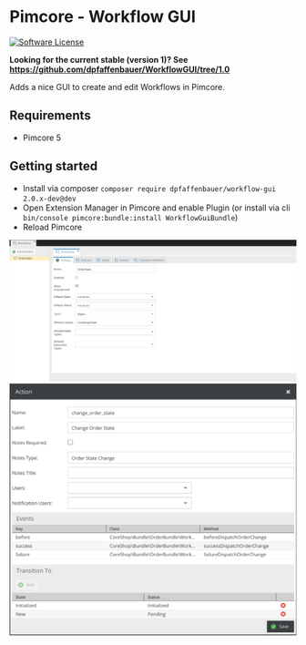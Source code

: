 # Pimcore - Workflow GUI

[![Software License](https://img.shields.io/badge/license-GPLv3-brightgreen.svg?style=flat)](LICENSE.md)

**Looking for the current stable (version 1)?
See https://github.com/dpfaffenbauer/WorkflowGUI/tree/1.0**

Adds a nice GUI to create and edit Workflows in Pimcore.

## Requirements
 - Pimcore 5

## Getting started
 * Install via composer ```composer require dpfaffenbauer/workflow-gui 2.0.x-dev@dev```
 * Open Extension Manager in Pimcore and enable Plugin (or install via cli ```bin/console pimcore:bundle:install WorkflowGuiBundle```)
 * Reload Pimcore

![Screenshot 1](docs/screen1.png)
![Screenshot 2](docs/screen2.png)